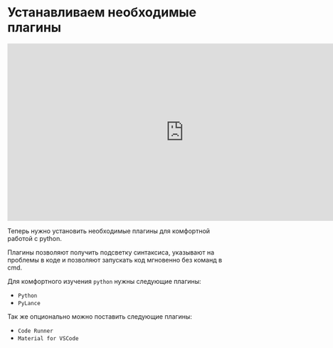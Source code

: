 # Устанавливаем необходимые плагины

<p align="center"> 
<iframe width="792" height="398" src="https://www.youtube.com/embed/1tnBs1oQQfo" title="YouTube video player" frameborder="0" allow="accelerometer; autoplay; clipboard-write; encrypted-media; gyroscope; picture-in-picture" allowfullscreen></iframe>
</p>


Теперь нужно установить необходимые плагины для комфортной работой с python.

Плагины позволяют получить подсветку синтаксиса, указывают на проблемы в коде и позволяют запускать код мгновенно без команд в cmd.

Для комфортного изучения `python` нужны следующие плагины:

- `Python`
- `PyLance`

Так же опционально можно поставить следующие плагины:

- `Code Runner`
- `Material for VSCode`